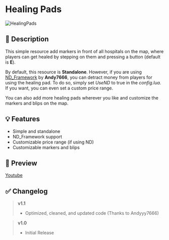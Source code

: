 # **Healing Pads**
![HealingPads](https://user-images.githubusercontent.com/79053058/181934368-5babcd34-ed7a-4e2f-943e-ce2ed1b06214.png)


## :bookmark_tabs: **Description** 
This simple resource add markers in front of all hospitals on the map, where players can get healed by stepping on them and pressing a button (default is **E**).

By default, this resource is **Standalone**. However, if you are using [ND_Framework](https://forum.cfx.re/t/updated-nd-framework-addons/4792200) by **Andy7666**, you can detract money from players for using the healing pad.
To do so, simply set *UseND* to true in the *config.lua*. If you want, you can even set a custom price range.

You can also add more healing pads wherever you like and customize the markers and blips on the map.

## :bulb: **Features** 
- Simple and standalone
- ND_Framework support
- Customizable price range (if using ND)
- Customizable markers and blips

## :eyes: **Preview** 
[Youtube](https://youtu.be/QV25L0r_Q9E)


## :white_check_mark: **Changelog**
> **v1.1**
> - Optimized, cleaned, and updated code (Thanks to Andyyy7666)

> **v1.0**
> - Initial Release 

